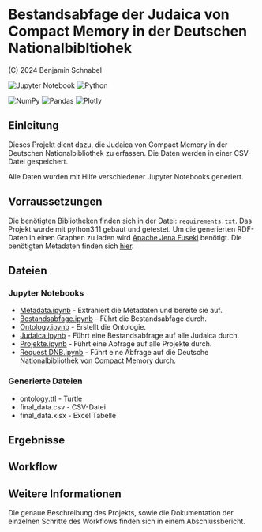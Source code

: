 # Bestandsabfage der Judaica von Compact Memory in der Deutschen Nationalbibltiohek

(C) 2024 Benjamin Schnabel

![Jupyter Notebook](https://img.shields.io/badge/jupyter-%23FA0F00.svg?style=for-the-badge&logo=jupyter&logoColor=white)
![Python](https://img.shields.io/badge/python-3670A0?style=for-the-badge&logo=python&logoColor=ffdd54)

![NumPy](https://img.shields.io/badge/numpy-%23013243.svg?style=for-the-badge&logo=numpy&logoColor=white)
![Pandas](https://img.shields.io/badge/pandas-%23150458.svg?style=for-the-badge&logo=pandas&logoColor=white)
![Plotly](https://img.shields.io/badge/Plotly-%233F4F75.svg?style=for-the-badge&logo=plotly&logoColor=white)


## Einleitung
Dieses Projekt dient dazu, die Judaica von Compact Memory in der Deutschen Nationalbibliothek zu erfassen. Die Daten werden in einer CSV-Datei gespeichert.

Alle Daten wurden mit Hilfe verschiedener Jupyter Notebooks generiert.

## Vorraussetzungen
Die benötigten Bibliotheken finden sich in der Datei: `requirements.txt`.
Das Projekt wurde mit python3.11 gebaut und getestet.
Um die generierten RDF-Daten in einen Graphen zu laden wird [Apache Jena Fuseki](https://jena.apache.org/documentation/fuseki2/) benötigt.
Die benötigten Metadaten finden sich [hier](https://web.judaicalink.org/fulltexts/metadata/).

## Dateien
### Jupyter Notebooks
* [Metadata.ipynb]() - Extrahiert die Metadaten und bereite sie auf.
* [Bestandsabfage.ipynb](https://github.com/bsesic/DNB/blob/master/Bestandsabfrage.ipynb) - Führt die Bestandsabfage durch.
* [Ontology.ipynb](https://github.com/bsesic/DNB/blob/master/Ontology.ipynb) - Erstellt die Ontologie.
* [Judaica.ipynb](https://github.com/bsesic/DNB/blob/master/Judaica.ipynb) - Führt eine Bestandsabfrage auf alle Judaica durch.
* [Projekte.ipynb](https://github.com/bsesic/DNB/blob/master/Projekte.ipynb) - Führt eine Abfrage auf alle Projekte durch.
* [Request DNB.ipynb](https://github.com/bsesic/DNB/blob/master/Request%20DNB.ipynb) - Führt eine Abfrage auf die Deutsche Nationalbibliothek von Compact Memory durch.


### Generierte Dateien
* ontology.ttl - Turtle 
* final_data.csv - CSV-Datei
* final_data.xlsx - Excel Tabelle

## Ergebnisse


## Workflow


## Weitere Informationen
Die genaue Beschreibung des Projekts, sowie die Dokumentation der einzelnen Schritte des Workflows finden sich in einem Abschlussbericht.


